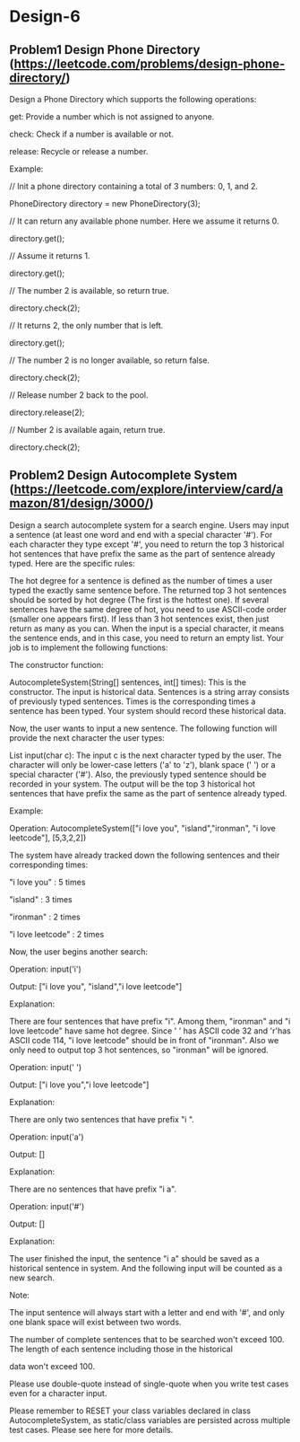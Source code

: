 # Design-6

## Problem1 Design Phone Directory (https://leetcode.com/problems/design-phone-directory/)
Design a Phone Directory which supports the following operations:

get: Provide a number which is not assigned to anyone.

check: Check if a number is available or not.

release: Recycle or release a number.

Example:

// Init a phone directory containing a total of 3 numbers: 0, 1, and 2.

PhoneDirectory directory = new PhoneDirectory(3);


// It can return any available phone number. Here we assume it returns 0.

directory.get();


// Assume it returns 1.

directory.get();


// The number 2 is available, so return true.

directory.check(2);


// It returns 2, the only number that is left.

directory.get();


// The number 2 is no longer available, so return false.

directory.check(2);


// Release number 2 back to the pool.

directory.release(2);


// Number 2 is available again, return true.

directory.check(2);

## Problem2 Design Autocomplete System (https://leetcode.com/explore/interview/card/amazon/81/design/3000/)

Design a search autocomplete system for a search engine. Users may input a sentence (at least one word and end with a special character '#'). For each character they type except '#', you need to return the top 3 historical hot sentences that have prefix the same as the part of sentence already typed. Here are the specific rules:

The hot degree for a sentence is defined as the number of times a user typed the exactly same sentence before.
The returned top 3 hot sentences should be sorted by hot degree (The first is the hottest one). If several sentences have the same degree of hot, you need to use ASCII-code order (smaller one appears first).
If less than 3 hot sentences exist, then just return as many as you can.
When the input is a special character, it means the sentence ends, and in this case, you need to return an empty list.
Your job is to implement the following functions:

The constructor function:

AutocompleteSystem(String[] sentences, int[] times): This is the constructor. The input is historical data. Sentences is a string array consists of previously typed sentences. Times is the corresponding times a sentence has been typed. Your system should record these historical data.

Now, the user wants to input a new sentence. The following function will provide the next character the user types:

List<String> input(char c): The input c is the next character typed by the user. The character will only be lower-case letters ('a' to 'z'), blank space (' ') or a special character ('#'). Also, the previously typed sentence should be recorded in your system. The output will be the top 3 historical hot sentences that have prefix the same as the part of sentence already typed.

Example:

Operation: AutocompleteSystem(["i love you", "island","ironman", "i love leetcode"], [5,3,2,2])

The system have already tracked down the following sentences and their corresponding times:

"i love you" : 5 times

"island" : 3 times

"ironman" : 2 times

"i love leetcode" : 2 times

Now, the user begins another search:

Operation: input('i')

Output: ["i love you", "island","i love leetcode"]

Explanation:

There are four sentences that have prefix "i". Among them, "ironman" and "i love leetcode" have same hot degree. Since ' ' has ASCII code 32 and 'r'has ASCII code 114, "i love leetcode" should be in front of "ironman". Also we only need to output top 3 hot sentences, so "ironman" will be ignored.

Operation: input(' ')

Output: ["i love you","i love leetcode"]

Explanation:

There are only two sentences that have prefix "i ".

Operation: input('a')

Output: []

Explanation:

There are no sentences that have prefix "i a".

Operation: input('#')

Output: []

Explanation:

The user finished the input, the sentence "i a" should be saved as a historical sentence in system. And the following input will be counted as a new search.

Note:

The input sentence will always start with a letter and end with '#', and only one blank space will exist between two words.

The number of complete sentences that to be searched won't exceed 100. The length of each sentence including those in the historical 

data won't exceed 100.

Please use double-quote instead of single-quote when you write test cases even for a character input.

Please remember to RESET your class variables declared in class AutocompleteSystem, as static/class variables are persisted across 
multiple test cases. Please see here for more details.
